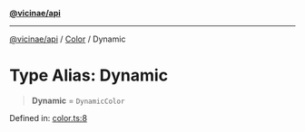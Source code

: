[**@vicinae/api**](../../../../README.md)

***

[@vicinae/api](../../../../README.md) / [Color](../README.md) / Dynamic

# Type Alias: Dynamic

> **Dynamic** = `DynamicColor`

Defined in: [color.ts:8](https://github.com/vicinaehq/vicinae/blob/c742d5fc509336339909dd669955b863f086bf4e/api/src/api/color.ts#L8)

